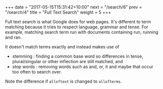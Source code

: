 +++
date = "2017-05-15T15:31:42+10:00"
next = "/search/6"
prev = "/search/4"
title = "Full Text Search"
weight = 5
+++

Full text search is what Google does for web pages.  It's different to term matching because it tries to respect language, grammar and tense.  For example, matching search term run with documents containing run, running and ran.

It doesn't match terms exactly and instead makes use of

* stemming : finding a common base word so differences in tense, plural/singular or other inflection are still matched, and
* stop words : removing words such as and, or, it and maybe that occur too often to search over.

Note the difference if `alloftext` is changed to `allofterms`.  

<!---Full text search with `alloftext` removes the stop word AAA and matches BBB with BBBing.  While term searching with `allofterms` matches only strings that contain each word in the search.-->
